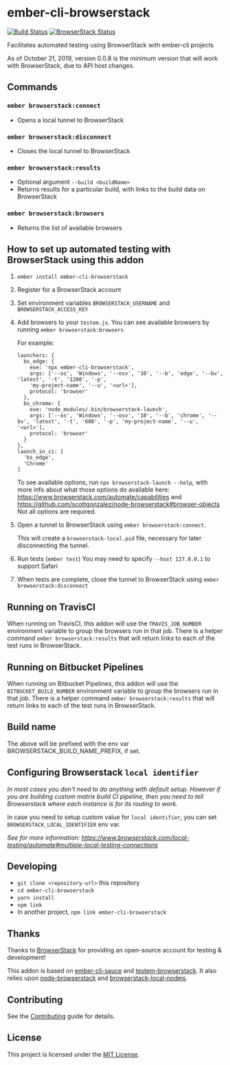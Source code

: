 # ember-cli-browserstack
[![Build Status](https://travis-ci.com/kategengler/ember-cli-browserstack.svg?branch=master)](https://travis-ci.com/kategengler/ember-cli-browserstack)
[![BrowserStack Status](https://automate.browserstack.com/badge.svg?badge_key=RmFGTjdPRlZ4cm1zNjlsb3FFL0YzTmxGcERoUU51ZWR6cldHSUhNZzhWQT0tLTYzYlRCQmxSdlNwZXB5OENsOWhmd3c9PQ==--3bd648a1c454a88bf7bc65c588f657cd1adef2dd%)](https://automate.browserstack.com/public-build/RmFGTjdPRlZ4cm1zNjlsb3FFL0YzTmxGcERoUU51ZWR6cldHSUhNZzhWQT0tLTYzYlRCQmxSdlNwZXB5OENsOWhmd3c9PQ==--3bd648a1c454a88bf7bc65c588f657cd1adef2dd%)

Facilitates automated testing using BrowserStack with ember-cli projects

As of October 21, 2019, version 0.0.8 is the minimum version that will work with BrowserStack, due to API host changes. 

## Commands

### `ember browserstack:connect`
* Opens a local tunnel to BrowserStack
### `ember browserstack:disconnect`
* Closes the local tunnel to BrowserStack
### `ember browserstack:results`
* Optional argument `--build <buildName>`
* Returns results for a particular build, with links to the build data on BrowserStack
### `ember browserstack:browsers`
* Returns the list of available browsers

## How to set up automated testing with BrowserStack using this addon

1. `ember install ember-cli-browserstack`
1. Register for a BrowserStack account
1. Set environment variables `BROWSERSTACK_USERNAME` and `BROWSERSTACK_ACCESS_KEY`
1. Add browsers to your `testem.js`. You can see available browsers by running `ember browserstack:browsers`

    For example:
    ```
    launchers: {
      bs_edge: {
        exe: 'npx ember-cli-browserstack',
        args: ['--os', 'Windows', '--osv', '10', '--b', 'edge', '--bv', 'latest', '-t', '1200', '-p',
        'my-project-name', '--u', '<url>'],
        protocol: 'browser'
      },
      bs_chrome: {
        exe: 'node_modules/.bin/browserstack-launch',
        args: ['--os', 'Windows', '--osv', '10', '--b', 'chrome', '--bv', 'latest', '-t', '600', '-p', 'my-project-name', '--u', '<url>'],
        protocol: 'browser'
      }
    },
    launch_in_ci: [
      'bs_edge',
      'Chrome'
    ]
    ```
    To see available options, run `npx browserstack-launch --help`, with more info about what those options do available here: https://www.browserstack.com/automate/capabilities and https://github.com/scottgonzalez/node-browserstack#browser-objects
    Not all options are required.
1. Open a tunnel to BrowserStack using `ember browserstack:connect`.

    This will create a `browserstack-local.pid` file, necessary for later disconnecting the tunnel.
1. Run tests (`ember test`)
    You may need to specify `--host 127.0.0.1` to support Safari
1. When tests are complete, close the tunnel to BrowserStack using `ember browserstack:disconnect`

## Running on TravisCI

When running on TravisCI, this addon will use the `TRAVIS_JOB_NUMBER` environment variable to group the browsers run in that job.
There is a helper command `ember browserstack:results` that will return links to each of the test runs in BrowserStack.

## Running on Bitbucket Pipelines

When running on Bitbucket Pipelines, this addon will use the `BITBUCKET_BUILD_NUMBER` environment variable to group the browsers run in that job.
There is a helper command `ember browserstack:results` that will return links to each of the test runs in BrowserStack.

## Build name

The above will be prefixed with the env var BROWSERSTACK_BUILD_NAME_PREFIX, if set.

## Configuring Browserstack `local identifier`

_In most cases you don't need to do anything with default setup._
_However if you are building custom matrix build CI pipeline, then you need to tell Browserstack where each instance is for its routing to work._

In case you need to setup custom value for `local identifier`, you can set `BROWSERSTACK_LOCAL_IDENTIFIER` env var.

_See for more information: https://www.browserstack.com/local-testing/automate#multiple-local-testing-connections_

## Developing

* `git clone <repository-url>` this repository
* `cd ember-cli-browserstack`
* `yarn install`
* `npm link`
* In another project, `npm link ember-cli-browserstack`

## Thanks

Thanks to [BrowserStack](http://browserstack.com) for providing an open-source account for testing & development!

This addon is based on [ember-cli-sauce](https://github.com/johanneswuerbach/ember-cli-sauce) and [testem-browserstack](https://github.com/browserstack/testem-browserstack).
It also relies upon [node-browserstack](https://github.com/scottgonzalez/node-browserstack) and [browserstack-local-nodejs](https://github.com/browserstack/browserstack-local-nodejs).

Contributing
------------------------------------------------------------------------------

See the [Contributing](CONTRIBUTING.md) guide for details.


License
------------------------------------------------------------------------------

This project is licensed under the [MIT License](LICENSE.md).
